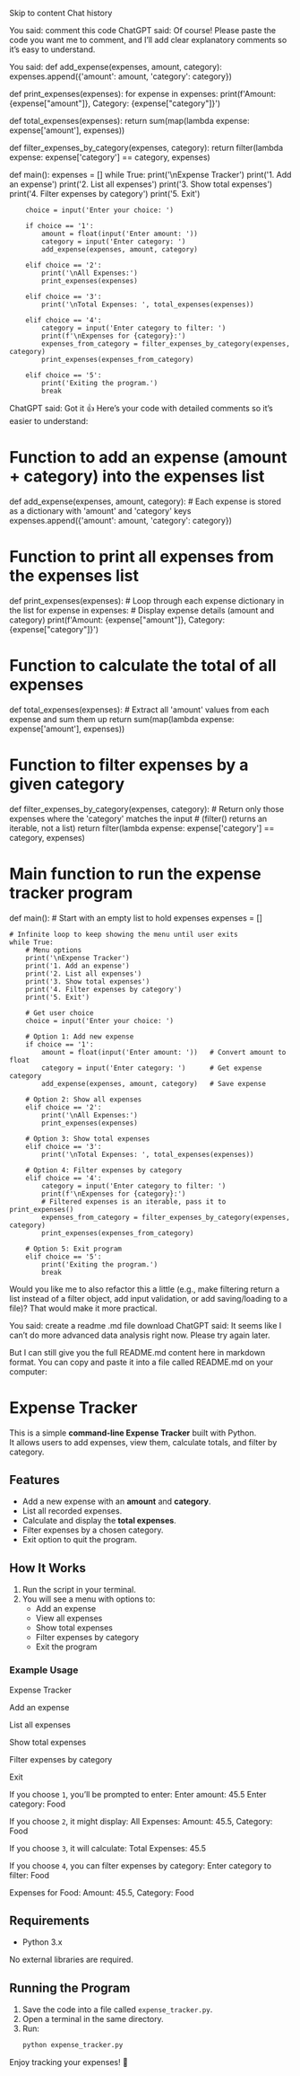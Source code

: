 Skip to content
Chat history

You said:
comment this code
ChatGPT said:
Of course! Please paste the code you want me to comment, and I’ll add clear explanatory comments so it’s easy to understand.

You said:
 def add_expense(expenses, amount, category):
    expenses.append({'amount': amount, 'category': category})
    
def print_expenses(expenses):
    for expense in expenses:
        print(f'Amount: {expense["amount"]}, Category: {expense["category"]}')
    
def total_expenses(expenses):
    return sum(map(lambda expense: expense['amount'], expenses))
    
def filter_expenses_by_category(expenses, category):
    return filter(lambda expense: expense['category'] == category, expenses)
    

def main():
    expenses = []
    while True:
        print('\nExpense Tracker')
        print('1. Add an expense')
        print('2. List all expenses')
        print('3. Show total expenses')
        print('4. Filter expenses by category')
        print('5. Exit')
       
        choice = input('Enter your choice: ')

        if choice == '1':
            amount = float(input('Enter amount: '))
            category = input('Enter category: ')
            add_expense(expenses, amount, category)

        elif choice == '2':
            print('\nAll Expenses:')
            print_expenses(expenses)
    
        elif choice == '3':
            print('\nTotal Expenses: ', total_expenses(expenses))
    
        elif choice == '4':
            category = input('Enter category to filter: ')
            print(f'\nExpenses for {category}:')
            expenses_from_category = filter_expenses_by_category(expenses, category)
            print_expenses(expenses_from_category)
    
        elif choice == '5':
            print('Exiting the program.')
            break

ChatGPT said:
Got it 👍
Here’s your code with detailed comments so it’s easier to understand:

# Function to add an expense (amount + category) into the expenses list
def add_expense(expenses, amount, category):
    # Each expense is stored as a dictionary with 'amount' and 'category' keys
    expenses.append({'amount': amount, 'category': category})
    

# Function to print all expenses from the expenses list
def print_expenses(expenses):
    # Loop through each expense dictionary in the list
    for expense in expenses:
        # Display expense details (amount and category)
        print(f'Amount: {expense["amount"]}, Category: {expense["category"]}')
    

# Function to calculate the total of all expenses
def total_expenses(expenses):
    # Extract all 'amount' values from each expense and sum them up
    return sum(map(lambda expense: expense['amount'], expenses))
    

# Function to filter expenses by a given category
def filter_expenses_by_category(expenses, category):
    # Return only those expenses where the 'category' matches the input
    # (filter() returns an iterable, not a list)
    return filter(lambda expense: expense['category'] == category, expenses)
    

# Main function to run the expense tracker program
def main():
    # Start with an empty list to hold expenses
    expenses = []

    # Infinite loop to keep showing the menu until user exits
    while True:
        # Menu options
        print('\nExpense Tracker')
        print('1. Add an expense')
        print('2. List all expenses')
        print('3. Show total expenses')
        print('4. Filter expenses by category')
        print('5. Exit')
       
        # Get user choice
        choice = input('Enter your choice: ')

        # Option 1: Add new expense
        if choice == '1':
            amount = float(input('Enter amount: '))   # Convert amount to float
            category = input('Enter category: ')      # Get expense category
            add_expense(expenses, amount, category)   # Save expense

        # Option 2: Show all expenses
        elif choice == '2':
            print('\nAll Expenses:')
            print_expenses(expenses)

        # Option 3: Show total expenses
        elif choice == '3':
            print('\nTotal Expenses: ', total_expenses(expenses))

        # Option 4: Filter expenses by category
        elif choice == '4':
            category = input('Enter category to filter: ')
            print(f'\nExpenses for {category}:')
            # Filtered expenses is an iterable, pass it to print_expenses()
            expenses_from_category = filter_expenses_by_category(expenses, category)
            print_expenses(expenses_from_category)

        # Option 5: Exit program
        elif choice == '5':
            print('Exiting the program.')
            break
Would you like me to also refactor this a little (e.g., make filtering return a list instead of a filter object, add input validation, or add saving/loading to a file)? That would make it more practical.

You said:
create a readme .md file download
ChatGPT said:
It seems like I can’t do more advanced data analysis right now. Please try again later.

But I can still give you the full README.md content here in markdown format. You can copy and paste it into a file called README.md on your computer:

# Expense Tracker

This is a simple **command-line Expense Tracker** built with Python.  
It allows users to add expenses, view them, calculate totals, and filter by category.

## Features
- Add a new expense with an **amount** and **category**.
- List all recorded expenses.
- Calculate and display the **total expenses**.
- Filter expenses by a chosen category.
- Exit option to quit the program.

## How It Works
1. Run the script in your terminal.
2. You will see a menu with options to:
   - Add an expense
   - View all expenses
   - Show total expenses
   - Filter expenses by category
   - Exit the program

### Example Usage
Expense Tracker

Add an expense

List all expenses

Show total expenses

Filter expenses by category

Exit


If you choose `1`, you’ll be prompted to enter:
Enter amount: 45.5
Enter category: Food


If you choose `2`, it might display:
All Expenses:
Amount: 45.5, Category: Food


If you choose `3`, it will calculate:
Total Expenses: 45.5


If you choose `4`, you can filter expenses by category:
Enter category to filter: Food

Expenses for Food:
Amount: 45.5, Category: Food


## Requirements
- Python 3.x

No external libraries are required.

## Running the Program
1. Save the code into a file called `expense_tracker.py`.
2. Open a terminal in the same directory.
3. Run:
   ```bash
   python expense_tracker.py
Enjoy tracking your expenses! 🎉



